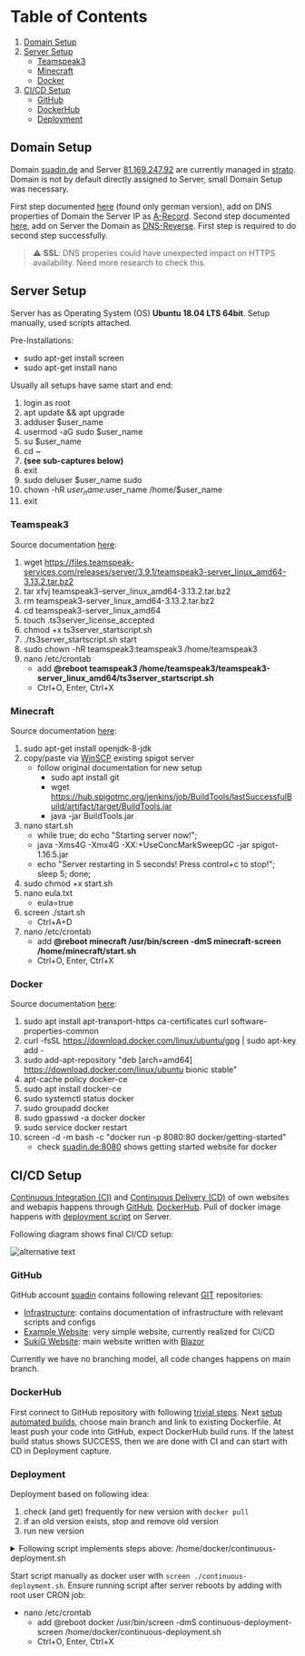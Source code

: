 # Table of Contents

1. [Domain Setup](#domain-setup) 
2. [Server Setup](#server-setup)
   * [Teamspeak3](#teamspeak3)
   * [Minecraft](#minecraft)
   * [Docker](#docker)
3. [CI/CD Setup](#cicd-setup)
   * [GitHub](#github)
   * [DockerHub](#dockerhub)
   * [Deployment](#deployment)

## Domain Setup

Domain [suadin.de](http://suadin.de) and Server [81.169.247.92]() are currently managed in [strato](https://www.strato.de/). Domain is not by default directly assigned to Server, small Domain Setup was necessary.

First step documented [here](https://www.strato.de/faq/domains/welche-einstellungen-kann-ich-im-konfigurationsdialog-a-record-vornehmen/) (found only german version), add on DNS properties of Domain the Server IP as [A-Record](https://simple.wikipedia.org/wiki/A_record). Second step documented [here](https://www.strato.com/faq/en_us/product/this-is-how-you-can-set-a-custom-dns-reverse-for-your-ip-addresses/), add on Server the Domain as [DNS-Reverse](https://en.wikipedia.org/wiki/Reverse_DNS_lookup). First step is required to do second step successfully.

> :warning: **SSL**: DNS properies could have unexpected impact on HTTPS availability. Need more research to check this.

## Server Setup

Server has as Operating System (OS) **Ubuntu 18.04 LTS 64bit**. Setup manually, used scripts attached.

Pre-Installations:
* sudo apt-get install screen
* sudo apt-get install nano

Usually all setups have same start and end:
1. login as root
2. apt update && apt upgrade
3. adduser $user_name
4. usermod -aG sudo $user_name
5. su $user_name
6. cd ~
7. **(see sub-captures below)**
8. exit
9. sudo deluser $user_name sudo
10. chown -hR $user_name:$user_name /home/$user_name
11. exit

### Teamspeak3

Source documentation [here](https://www.beruni.de/teamspeak-3-server-auf-strato-server-installieren/):
1. wget https://files.teamspeak-services.com/releases/server/3.9.1/teamspeak3-server_linux_amd64-3.13.2.tar.bz2
2. tar xfvj teamspeak3-server_linux_amd64-3.13.2.tar.bz2
3. rm teamspeak3-server_linux_amd64-3.13.2.tar.bz2
4. cd teamspeak3-server_linux_amd64
5. touch .ts3server_license_accepted
6. chmod +x ts3server_startscript.sh
7. ./ts3server_startscript.sh start
8. sudo chown -hR teamspeak3:teamspeak3 /home/teamspeak3
9. nano /etc/crontab
   * add **@reboot teamspeak3 /home/teamspeak3/teamspeak3-server_linux_amd64/ts3server_startscript.sh**
   * Ctrl+O, Enter, Ctrl+X

### Minecraft

Source documentation [here](https://www.vpsserver.com/community/tutorials/4005/minecraft-spigot-bukkit-server-on-ubuntu/):
1. sudo apt-get install openjdk-8-jdk
2. copy/paste via [WinSCP](https://winscp.net/eng/download.php) existing spigot server
   * follow original documentation for new setup
     * sudo apt install git
     * wget https://hub.spigotmc.org/jenkins/job/BuildTools/lastSuccessfulBuild/artifact/target/BuildTools.jar
     * java -jar BuildTools.jar
3. nano start.sh
   * while true; do echo "Starting server now!";
   * java -Xms4G -Xmx4G -XX:+UseConcMarkSweepGC -jar spigot-1.16.5.jar
   * echo "Server restarting in 5 seconds! Press control+c to stop!"; sleep 5; done;
4. sudo chmod +x start.sh
5. nano eula.txt
   * eula=true
6. screen ./start.sh
   * Ctrl+A+D
7. nano /etc/crontab
   * add **@reboot minecraft /usr/bin/screen -dmS minecraft-screen /home/minecraft/start.sh**
   * Ctrl+O, Enter, Ctrl+X

### Docker

Source documentation [here](https://www.digitalocean.com/community/tutorials/so-installieren-und-verwenden-sie-docker-auf-ubuntu-18-04-de):
1. sudo apt install apt-transport-https ca-certificates curl software-properties-common
2. curl -fsSL https://download.docker.com/linux/ubuntu/gpg | sudo apt-key add -
3. sudo add-apt-repository "deb [arch=amd64] https://download.docker.com/linux/ubuntu bionic stable"
4. apt-cache policy docker-ce
5. sudo apt install docker-ce
6. sudo systemctl status docker
7. sudo groupadd docker
8. sudo gpasswd -a docker docker
9. sudo service docker restart
10. screen -d -m bash -c "docker run -p 8080:80 docker/getting-started"
    * check [suadin.de:8080](http://suadin.de:8080) shows getting started website for docker

## CI/CD Setup

[Continuous Integration (CI)](https://en.wikipedia.org/wiki/Continuous_integration) and [Continuous Delivery (CD)](https://en.wikipedia.org/wiki/Continuous_delivery) of own websites and webapis happens through [GitHub](https://github.com/), [DockerHub](https://hub.docker.com/). Pull of docker image happens with [deployment script](#deployment) on Server.

Following diagram shows final CI/CD setup:

![alternative text](http://www.plantuml.com/plantuml/png/PS_1IWGn30RWUv_YFmaUnWSOHFQme7Vn0JBJw5RRT4dIbNbxBHramDjV-lrjSZ8dzLPoeDMhuimtplNA6luIfYSy9tzfounhiujXhP7X5OMIO56IzHA6wFPSro_Mpl5UzPiqZaOO5__LqbBU3UvWNfKDgT37iV8uuPNrnjg7oDd0ltb3ITASTpt0aIOnfwuxwAzha_wJE2LXtPT-CzP3kHzdi7pMpM2DOfA7o9Yd-t1YYQta7m00)

### GitHub

GitHub account [suadin](https://github.com/suadin) contains following relevant [GIT](https://en.wikipedia.org/wiki/Git) repositories:
* [Infrastructure](https://github.com/suadin/Infrastructure): contains documentation of infrastructure with relevant scripts and configs
* [Example Website](https://github.com/suadin/Example): very simple website, currently realized for CI/CD
* [SukiG Website](https://github.com/suadin/SukiG): main website written with [Blazor](https://dotnet.microsoft.com/apps/aspnet/web-apps/blazor)

Currently we have no branching model, all code changes happens on main branch.

### DockerHub

First connect to GitHub repository with following [trivial steps](https://docs.docker.com/docker-hub/builds/link-source/). Next [setup automated builds](https://docs.docker.com/docker-hub/builds/), choose main branch and link to existing Dockerfile. At least push your code into GitHub, expect DockerHub build runs. If the latest build status shows SUCCESS, then we are done with CI and can start with CD in Deployment capture.

### Deployment

Deployment based on following idea:
1. check (and get) frequently for new version with `docker pull`
2. if an old version exists, stop and remove old version
3. run new version

<details><summary>Following script implements steps above: /home/docker/continuous-deployment.sh</summary>
<p>

```sh
#!/bin/bash
repo="<repo-name>"
feed="<dockerhub-id>/$repo"
ports="-p 80:80 -p 443:443"
while [ true ]
do
  sleep 1
  docker container prune -f
  docker image prune -a -f
  sleep 1
  container_id=$(docker ps -aqf "name=$repo" -aqf "status=running")
  pull=$(docker pull $feed)
  if [[ $pull == *"Status: Image is up to date for $feed:latest"* ]]; then
    if [ ! -z "$container_id" ]; then
      echo "Nothing to do..."
    else
      # duplicated code, see below. For now ok but potential improvement exists.
      echo "start container with image $feed"
      screen -d -m bash -c "docker run $ports --name $repo $feed"
    fi
    sleep 60
  elif [[ $pull == *"Downloaded newer image for $feed:latest"* ]]; then
    echo "New version detected!"
    if [ ! -z "$container_id" ]; then
      echo "stop container $container_id"
      docker container stop "$container_id"
      sleep 1
      docker container prune -f
      docker image prune -a -f
      sleep 1
    fi
    echo "start container with image $feed"
    screen -d -m bash -c "docker run $ports --name $repo $feed"
    sleep 60
  else
    echo "Script doesn't work like expected, please verify!"
    sleep 5
  fi
done
```

</p>
</details>

Start script manually as docker user with `screen ./continuous-deployment.sh`. Ensure running script after server reboots by adding with root user CRON job:
* nano /etc/crontab
   * add @reboot docker /usr/bin/screen -dmS continuous-deployment-screen /home/docker/continuous-deployment.sh
   * Ctrl+O, Enter, Ctrl+X
